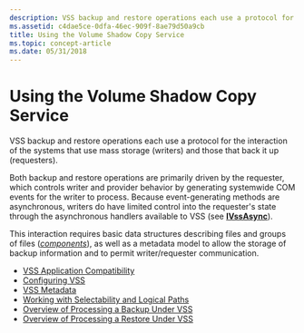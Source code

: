 ```yaml
---
description: VSS backup and restore operations each use a protocol for the interaction of the systems that use mass storage (writers) and those that back it up (requesters).
ms.assetid: c4dae5ce-0dfa-46ec-909f-8ae79d50a9cb
title: Using the Volume Shadow Copy Service
ms.topic: concept-article
ms.date: 05/31/2018
---
```


# Using the Volume Shadow Copy Service

VSS backup and restore operations each use a protocol for the interaction of the systems that use mass storage (writers) and those that back it up (requesters).

Both backup and restore operations are primarily driven by the requester, which controls writer and provider behavior by generating systemwide COM events for the writer to process. Because event-generating methods are asynchronous, writers do have limited control into the requester's state through the asynchronous handlers available to VSS (see [**IVssAsync**](/windows/desktop/api/Vss/nn-vss-ivssasync)).

This interaction requires basic data structures describing files and groups of files ([*components*](vssgloss-c.md)), as well as a metadata model to allow the storage of backup information and to permit writer/requester communication.

-   [VSS Application Compatibility](usage-conventions.md)
-   [Configuring VSS](configuring-vss.md)
-   [VSS Metadata](vss-metadata.md)
-   [Working with Selectability and Logical Paths](working-with-selectability-and-logical-paths.md)
-   [Overview of Processing a Backup Under VSS](overview-of-processing-a-backup-under-vss.md)
-   [Overview of Processing a Restore Under VSS](overview-of-processing-a-restore-under-vss.md)

 

 



